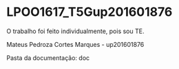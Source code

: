 # LPOO1617_T5Gup201601876

O trabalho foi feito individualmente, pois sou TE.

Mateus Pedroza Cortes Marques - up201601876

Pasta da documentação: doc
